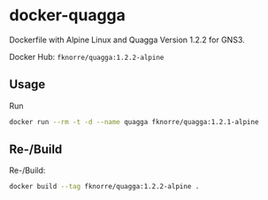 # docker-quagga

Dockerfile with Alpine Linux and Quagga Version 1.2.2 for GNS3.

Docker Hub: `fknorre/quagga:1.2.2-alpine`

## Usage

Run
```bash
docker run --rm -t -d --name quagga fknorre/quagga:1.2.1-alpine
```

## Re-/Build

Re-/Build:
```bash
docker build --tag fknorre/quagga:1.2.2-alpine .
```

